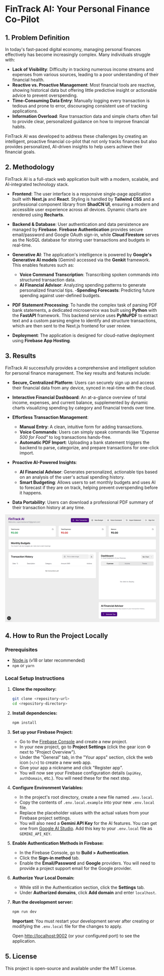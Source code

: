 # FinTrack AI: Your Personal Finance Co-Pilot

## 1. Problem Definition

In today's fast-paced digital economy, managing personal finances effectively has become increasingly complex. Many individuals struggle with:
- **Lack of Visibility**: Difficulty in tracking numerous income streams and expenses from various sources, leading to a poor understanding of their financial health.
- **Reactive vs. Proactive Management**: Most financial tools are reactive, showing historical data but offering little predictive insight or actionable advice to prevent overspending.
- **Time-Consuming Data Entry**: Manually logging every transaction is tedious and prone to error, discouraging consistent use of tracking applications.
- **Information Overload**: Raw transaction data and simple charts often fail to provide clear, personalized guidance on how to improve financial habits.

FinTrack AI was developed to address these challenges by creating an intelligent, proactive financial co-pilot that not only tracks finances but also provides personalized, AI-driven insights to help users achieve their financial goals.

## 2. Methodology

FinTrack AI is a full-stack web application built with a modern, scalable, and AI-integrated technology stack.

- **Frontend**: The user interface is a responsive single-page application built with **Next.js** and **React**. Styling is handled by **Tailwind CSS** and a professional component library from **ShadCN UI**, ensuring a modern and accessible user experience across all devices. Dynamic charts are rendered using **Recharts**.

- **Backend & Database**: User authentication and data persistence are managed by **Firebase**. **Firebase Authentication** provides secure email/password and Google OAuth sign-in, while **Cloud Firestore** serves as the NoSQL database for storing user transactions and budgets in real-time.

- **Generative AI**: The application's intelligence is powered by **Google's Generative AI models** (Gemini) accessed via the **Genkit** framework. This enables features such as:
    - **Voice Command Transcription**: Transcribing spoken commands into structured transaction data.
    - **AI Financial Advisor**: Analyzing spending patterns to generate personalized financial tips.
    -**Spending Forecasts**: Predicting future spending against user-defined budgets.

- **PDF Statement Processing**: To handle the complex task of parsing PDF bank statements, a dedicated microservice was built using **Python** with the **FastAPI** framework. This backend service uses **PyMuPDF** to extract text and a custom parsing engine to identify and structure transactions, which are then sent to the Next.js frontend for user review.

- **Deployment**: The application is designed for cloud-native deployment using **Firebase App Hosting**.

## 3. Results

FinTrack AI successfully provides a comprehensive and intelligent solution for personal finance management. The key results and features include:

- **Secure, Centralized Platform**: Users can securely sign up and access their financial data from any device, synced in real-time with the cloud.

- **Interactive Financial Dashboard**: An at-a-glance overview of total income, expenses, and current balance, supplemented by dynamic charts visualizing spending by category and financial trends over time.

- **Effortless Transaction Management**:
    - **Manual Entry**: A clean, intuitive form for adding transactions.
    - **Voice Commands**: Users can simply speak commands like *"Expense 500 for Food"* to log transactions hands-free.
    - **Automatic PDF Import**: Uploading a bank statement triggers the backend to parse, categorize, and prepare transactions for one-click import.

- **Proactive AI-Powered Insights**:
    - **AI Financial Advisor**: Generates personalized, actionable tips based on an analysis of the user's actual spending history.
    - **Smart Budgeting**: Allows users to set monthly budgets and uses AI to forecast if they are on track, helping prevent overspending before it happens.

- **Data Portability**: Users can download a professional PDF summary of their transaction history at any time.

<img src="FinTrack AI.jpeg" alt="FinTrack AI Dashboard" width="800" style="max-width: 100%; height: auto;">

## 4. How to Run the Project Locally

### Prerequisites

- [Node.js](https://nodejs.org/en/) (v18 or later recommended)
- `npm` or `yarn`

### Local Setup Instructions

1.  **Clone the repository:**
    ```bash
    git clone <repository-url>
    cd <repository-directory>
    ```

2.  **Install dependencies:**
    ```bash
    npm install
    ```

3.  **Set up your Firebase Project:**
    *   Go to the [Firebase Console](https://console.firebase.google.com/) and create a new project.
    *   In your new project, go to **Project Settings** (click the gear icon ⚙️ next to "Project Overview").
    *   Under the "General" tab, in the "Your apps" section, click the web icon (`</>`) to create a new web app.
    *   Give your app a nickname and click "Register app".
    *   You will now see your Firebase configuration details (`apiKey`, `authDomain`, etc.). You will need these for the next step.

4.  **Configure Environment Variables:**
    *   In the project's root directory, create a new file named `.env.local`.
    *   Copy the contents of `.env.local.example` into your new `.env.local` file.
    *   Replace the placeholder values with the actual values from your Firebase project settings.
    *   You will also need a **Gemini API Key** for the AI features. You can get one from [Google AI Studio](https://aistudio.google.com/app/apikey). Add this key to your `.env.local` file as `GEMINI_API_KEY`.

5.  **Enable Authentication Methods in Firebase:**
    *   In the Firebase Console, go to **Build > Authentication**.
    *   Click the **Sign-in method** tab.
    *   Enable the **Email/Password** and **Google** providers. You will need to provide a project support email for the Google provider.

6.  **Authorize Your Local Domain:**
    *   While still in the Authentication section, click the **Settings** tab.
    *   Under **Authorized domains**, click **Add domain** and enter `localhost`.

7.  **Run the development server:**
    ```bash
    npm run dev
    ```
    **Important**: You must restart your development server after creating or modifying the `.env.local` file for the changes to apply.

    Open [http://localhost:9002](http://localhost:9002) (or your configured port) to see the application.

## 5. License

This project is open-source and available under the MIT License.

